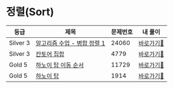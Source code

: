 <h1>정렬(Sort)</h1>

| 등급 | 제목                | 문제번호 | 내 풀이                                                                                       |
|------|-------------------|------|------------------------------------------------------------------------------------------|
| Silver 3 | [알고리즘 수업 - 병합 정렬 1](https://www.acmicpc.net/problem/24060)              | 24060 | [바로가기💨](https://github.com/linma21/Algorithm/tree/main/%EC%9C%A0%ED%98%95%EB%B3%84%20%EB%B6%84%EB%A5%98/Recursion/problems/24060)  |
| Silver 3 | [칸토어 집합](https://www.acmicpc.net/problem/4779)              | 4779 | [바로가기💨](https://github.com/linma21/Algorithm/tree/main/%EC%9C%A0%ED%98%95%EB%B3%84%20%EB%B6%84%EB%A5%98/Recursion/problems/4779)  |
| Gold 5 | [하노이 탑 이동 순서](https://www.acmicpc.net/problem/11729)              | 11729 | [바로가기💨](https://github.com/linma21/Algorithm/tree/main/%EC%9C%A0%ED%98%95%EB%B3%84%20%EB%B6%84%EB%A5%98/Recursion/problems/11729)  |
| Gold 5 | [하노이 탑](https://www.acmicpc.net/problem/1914)              | 1914 | [바로가기💨](https://github.com/linma21/Algorithm/tree/main/%EC%9C%A0%ED%98%95%EB%B3%84%20%EB%B6%84%EB%A5%98/Recursion/problems/1914)  |
